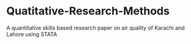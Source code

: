 # Quatitative-Research-Methods
A quantitative skills based research paper on air quality of Karachi and Lahore using STATA
